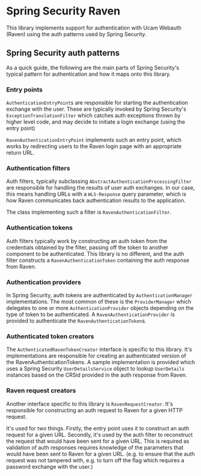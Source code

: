 # Spring Security Raven

This library implements support for authentication with Ucam Webauth (Raven)
using the auth patterns used by Spring Security.

## Spring Security auth patterns

As a quick guide, the following are the main parts of Spring Security's typical
pattern for authentication and how it maps onto this library.

### Entry points

`AuthenticationEntryPoint`s are responsible for starting the authentication
exchange with the user. These are typically invoked by Spring Security's
`ExceptionTranslationFilter` which catches auth exceptions thrown by higher
level code, and may decide to initiate a login exchange (using the entry point)

`RavenAuthenticationEntryPoint` implements such an entry point, which works
by redirecting users to the Raven login page with an appropriate return URL.

### Authentication filters

Auth filters, typically subclassing `AbstractAuthenticationProcessingFilter`
are responsible for handling the results of user auth exchanges. In our case,
this means handling URLs with a `WLS-Response` query parameter, which is how
Raven communicates back authentication results to the application.

The class implementing such a filter is `RavenAuthenticationFilter`.

### Authentication tokens

Auth filters typically work by constructing an auth token from the credentials
obtained by the filter, passing off the token to another component to be
authenticated. This library is no different, and the auth filter constructs a
`RavenAuthenticationToken` containing the auth response from Raven.

### Authentication providers

In Spring Security, auth tokens are authenticated by `AuthenticationManager`
implementations. The most common of these is the `ProviderManager` which
delegates to one or more `AuthenticationProvider` objects depending on the type
of token to be authenticated. A `RavenAuthenticationProvider` is provided to
authenticate the `RavenAuthenticationToken`s.

### Authenticated token creators

The `AuthenticatedRavenTokenCreator` interface is specific to this library. It's
implementations are responsible for creating an authenticated version of the
RavenAuthenticationTokens. A sample implementation is provided which uses a
Spring Security `UserDetailsService` object to lookup `UserDetails` instances
based on the CRSid provided in the auth response from Raven.

### Raven request creators

Another interface specific to this library is `RavenRequestCreator`. It's
responsible for constructing an auth request to Raven for a given HTTP request.

It's used for two things. Firstly, the entry point uses it to construct an auth
request for a given URL. Secondly, it's used by the auth filter to reconstruct
the request that would have been sent for a given URL. This is required as
validation of auth responses requires knowledge of the parameters that would have
been sent to Raven for a given URL. (e.g. to ensure that the auth request was
not tampered with, e.g. to turn off the flag which requires a password exchange
with the user.)
